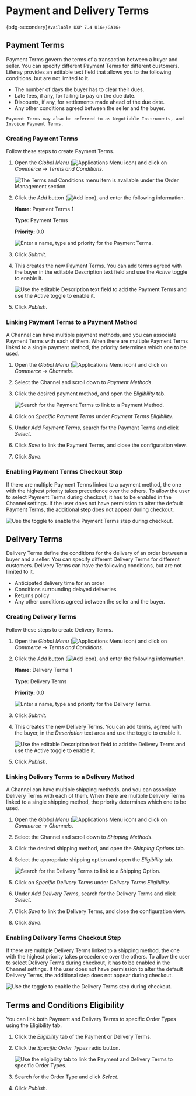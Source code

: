 # Payment and Delivery Terms

{bdg-secondary}`Available DXP 7.4 U16+/GA16+`

## Payment Terms

Payment Terms govern the terms of a transaction between a buyer and seller. You can specify different Payment Terms for different customers. Liferay provides an editable text field that allows you to the following conditions, but are not limited to it.

* The number of days the buyer has to clear their dues.
* Late fees, if any, for failing to pay on the due date.
* Discounts, if any, for settlements made ahead of the due date.
* Any other conditions agreed between the seller and the buyer.

```{note}
Payment Terms may also be referred to as Negotiable Instruments, and Invoice Payment Terms.
```

### Creating Payment Terms

Follow these steps to create Payment Terms.

1. Open the *Global Menu* (![Applications Menu icon](../../images/icon-applications-menu.png)) and click on *Commerce* &rarr; *Terms and Conditions*.

    ![The Terms and Conditions menu item is available under the Order Management section.](./payment-and-delivery-terms/images/01.png)

1. Click the *Add* button (![Add icon](../../images/icon-add.png)), and enter the following information.

    **Name:** Payment Terms 1

    **Type:** Payment Terms

    **Priority:** 0.0

    ![Enter a name, type and priority for the Payment Terms.](./payment-and-delivery-terms/images/02.png)

1. Click *Submit*.
1. This creates the new Payment Terms. You can add terms agreed with the buyer in the editable Description text field and use the *Active* toggle to enable it.

    ![Use the editable Description text field to add the Payment Terms and use the Active toggle to enable it.](./payment-and-delivery-terms/images/03.png)

1. Click *Publish*.

### Linking Payment Terms to a Payment Method

A Channel can have multiple payment methods, and you can associate Payment Terms with each of them. When there are multiple Payment Terms linked to a single payment method, the priority determines which one to be used.

1. Open the *Global Menu* (![Applications Menu icon](../../images/icon-applications-menu.png)) and click on *Commerce* &rarr; *Channels*.

1. Select the Channel and scroll down to *Payment Methods*.

1. Click the desired payment method, and open the *Eligibility* tab.

    ![Search for the Payment Terms to link to a Payment Method.](./payment-and-delivery-terms/images/04.png)

1. Click on *Specific Payment Terms* under *Payment Terms Eligibility*.

1. Under *Add Payment Terms*, search for the Payment Terms and click *Select*.

1. Click *Save* to link the Payment Terms, and close the configuration view.

1. Click *Save*.

### Enabling Payment Terms Checkout Step

If there are multiple Payment Terms linked to a payment method, the one with the highest priority takes precedence over the others. To allow the user to select Payment Terms during checkout, it has to be enabled in the Channel settings. If the user does not have permission to alter the default Payment Terms, the additional step does not appear during checkout.

![Use the toggle to enable the Payment Terms step during checkout.](./payment-and-delivery-terms/images/05.png)

## Delivery Terms

Delivery Terms define the conditions for the delivery of an order between a buyer and a seller. You can specify different Delivery Terms for different customers. Delivery Terms can have the following conditions, but are not limited to it.

* Anticipated delivery time for an order
* Conditions surrounding delayed deliveries
* Returns policy
* Any other conditions agreed between the seller and the buyer.

### Creating Delivery Terms

Follow these steps to create Delivery Terms.

1. Open the *Global Menu* (![Applications Menu icon](../../images/icon-applications-menu.png)) and click on *Commerce* &rarr; *Terms and Conditions*.
1. Click the *Add* button (![Add icon](../../images/icon-add.png)), and enter the following information.

    **Name:** Delivery Terms 1

    **Type:** Delivery Terms

    **Priority:** 0.0

    ![Enter a name, type and priority for the Delivery Terms.](./payment-and-delivery-terms/images/06.png)

1. Click *Submit*.
1. This creates the new Delivery Terms. You can add terms, agreed with the buyer, in the *Description* text area and use the toggle to enable it.

    ![Use the editable Description text field to add the Delivery Terms and use the Active toggle to enable it.](./payment-and-delivery-terms/images/07.png)

1. Click *Publish*.

### Linking Delivery Terms to a Delivery Method

A Channel can have multiple shipping methods, and you can associate Delivery Terms with each of them. When there are multiple Delivery Terms linked to a single shipping method, the priority determines which one to be used.

1. Open the *Global Menu* (![Applications Menu icon](../../images/icon-applications-menu.png)) and click on *Commerce* &rarr; *Channels*.

1. Select the Channel and scroll down to *Shipping Methods*.

1. Click the desired shipping method, and open the *Shipping Options* tab.

1. Select the appropriate shipping option and open the *Eligibility* tab.

    ![Search for the Delivery Terms to link to a Shipping Option.](./payment-and-delivery-terms/images/08.png)

1. Click on *Specific Delivery Terms* under *Delivery Terms Eligibility*.

1. Under *Add Delivery Terms*, search for the Delivery Terms and click *Select*.

1. Click *Save* to link the Delivery Terms, and close the configuration view.

1. Click *Save*.

### Enabling Delivery Terms Checkout Step

If there are multiple Delivery Terms linked to a shipping method, the one with the highest priority takes precedence over the others. To allow the user to select Delivery Terms during checkout, it has to be enabled in the Channel settings. If the user does not have permission to alter the default Delivery Terms, the additional step does not appear during checkout.

![Use the toggle to enable the Delivery Terms step during checkout.](./payment-and-delivery-terms/images/09.png)

## Terms and Conditions Eligibility

You can link both Payment and Delivery Terms to specific Order Types using the Eligibility tab.

1. Click the *Eligibility* tab of the Payment or Delivery Terms.

1. Click the *Specific Order Types* radio button.

    ![Use the eligibility tab to link the Payment and Delivery Terms to specific Order Types.](./payment-and-delivery-terms/images/10.png)

1. Search for the Order Type and click *Select*.

1. Click *Publish*.
